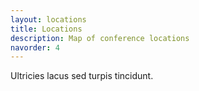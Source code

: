 ```yaml
---
layout: locations
title: Locations
description: Map of conference locations
navorder: 4
---
```


Ultricies lacus sed turpis tincidunt.
